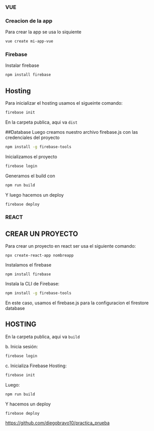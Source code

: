 ### VUE 

### Creacion de la app 
Para crear la app se usa lo siquiente
```bash
vue create mi-app-vue
```
### Firebase 
Instalar firebase 
```bash
npm install firebase
```
## Hosting 
Para inicializar el hosting usamos el sigueinte comando:
```bash
firebase init
```
En la carpeta publica, aqui va ```dist```

##Database
Luego creamos nuestro archivo firebase.js con las credenciales del proyecto 
```bash
npm install -g firebase-tools
```
  Inicializamos el proyecto 
```bash
firebase login
```
Generamos el build con 
```bash
npm run build
```
Y luego hacemos un deploy
```bash
firebase deploy
```

### REACT 
## CREAR UN PROYECTO  
Para crear un proyecto en react ser usa el siguiente comando: 
```branch
npx create-react-app nombreapp
```
Instalamos el firebase 
```branch
npm install firebase
```
 Instala la CLI de Firebase:
```bash
npm install -g firebase-tools
```
En este caso, usamos el firebase.js para la configuracion el firestore database

## HOSTING

En la carpeta publica, aqui va ```build```

b. Inicia sesión:
```bash
firebase login
```
c. Inicializa Firebase Hosting:
```bash
firebase init
```
Luego:
```bash
npm run build
```
Y hacemos un deploy 
```bash
firebase deploy
```
https://github.com/diegobravo10/practica_prueba


